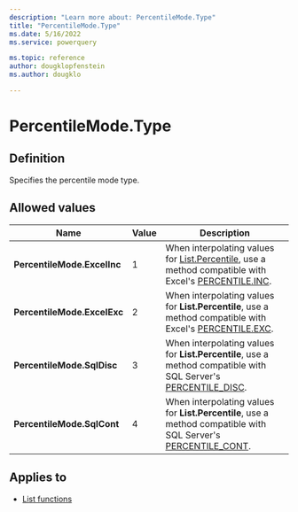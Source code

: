 ```yaml
---
description: "Learn more about: PercentileMode.Type"
title: "PercentileMode.Type"
ms.date: 5/16/2022
ms.service: powerquery

ms.topic: reference
author: dougklopfenstein
ms.author: dougklo

---
```

# PercentileMode.Type

## Definition

Specifies the percentile mode type.
  
## Allowed values

|Name|Value|Description|  
|------------|-----|---------------|  
|**PercentileMode.ExcelInc**|1| When interpolating values for [List.Percentile](list-percentile.md), use a method compatible with Excel's [PERCENTILE.INC](https://support.microsoft.com/office/percentile-inc-function-680f9539-45eb-410b-9a5e-c1355e5fe2ed?msclkid=edba39d1d15911ecaec6b493dc604bae).|
|**PercentileMode.ExcelExc**|2| When interpolating values for **List.Percentile**, use a method compatible with Excel's [PERCENTILE.EXC](https://support.microsoft.com/office/percentile-exc-function-bbaa7204-e9e1-4010-85bf-c31dc5dce4ba).|
|**PercentileMode.SqlDisc**|3| When interpolating values for **List.Percentile**, use a method compatible with SQL Server's [PERCENTILE_DISC](/sql/t-sql/functions/percentile-disc-transact-sql).|
|**PercentileMode.SqlCont**|4| When interpolating values for **List.Percentile**, use a method compatible with SQL Server's [PERCENTILE_CONT](/sql/t-sql/functions/percentile-cont-transact-sql).|

## Applies to

* [List functions](list-functions.md)
